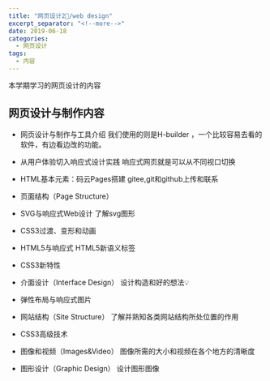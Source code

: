 ```yaml
---
title: "网页设计2⃣️/web design"
excerpt_separator: "<!--more-->"
date: 2019-06-18
categories:
  - 网页设计
tags:
  - 内容
---
```


本学期学习的网页设计的内容

<!--more-->

## 网页设计与制作内容

* 网页设计与制作与工具介绍 
我们使用的则是H-builder ，一个比较容易去看的软件，有边看边改的功能。

* 从用户体验切入响应式设计实践
响应式网页就是可以从不同视口切换

* HTML基本元素：码云Pages搭建 
gitee,git和github上传和联系

* 页面结构（Page Structure）
           
* SVG与响应式Web设计 
了解svg图形                 
* CSS3过渡、变形和动画  

* HTML5与响应式 
HTML5新语义标签                                        
* CSS3新特性 

* 介面设计（Interface Design）
设计构造和好的想法💡  

* 弹性布局与响应式图片 

*  网站结构（Site Structure） 
了解并熟知各类网站结构所处位置的作用

* CSS3高级技术  

* 图像和视频（Images&Video）
图像所需的大小和视频在各个地方的清晰度

* 图形设计（Graphic Design）
设计图形图像